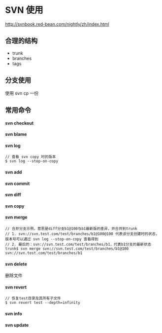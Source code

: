 ﻿# SVN 使用
http://svnbook.red-bean.com/nightly/zh/index.html

## 合理的结构
- trunk 
- branches 
- tags

## 分支使用
使用 svn cp 一份

## 常用命令
#### svn checkout
#### svn blame
#### svn log
```
// 查看 svn copy 时的版本
$ svn log --stop-on-copy
```
#### svn add
#### svn commit
#### svn diff
#### svn copy
#### svn merge
```
// 合并分支示例，意思是diff分支b1@100与b1最新版的差异，并合并到trunk
// 1. svn://svn.test.com/test/branches/b1@100@100 代表该分支创建时的状态，版本号可以通过 svn log --stop-on-copy 查看得到
// 2. 最后的：svn://svn.test.com/test/branches/b1，代表b1分支的最新状态
trunk$ svn merge svn://svn.test.com/test/branches/b1@100 svn://svn.test.com/test/branches/b1
```

#### svn delete 
删除文件

#### svn revert
```
// 恢复test目录及其所有子文件
$ svn revert test --depth=infinity
```

#### svn info
#### svn update

